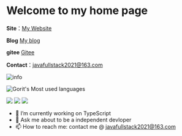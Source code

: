 # Welcome to my home page

**Site**：[My Website](https://www.gorit.cn)

**Blog** [My blog](https://codinggorit.blog.csdn.net/)

**gitee** [Gitee](https://gitee.com/CodingGorit)

**Contact**：<javafullstack2021@163.com>

![info](https://github-readme-stats.vercel.app/api?username=CodingGorit&show_icons=true&count_private=true&hide=prs&theme=highcontrast)

![Gorit's Most used languages](https://github-readme-stats.vercel.app/api/top-langs?username=CodingGorit&show_icons=true&count_private=true&theme=highcontrast)

[![](https://img.shields.io/badge/-Java-007396?style=flat-square&logo=java&logoColor=ffffff)](https://www.yuque.com/gorit/learnjava)
[![](https://img.shields.io/badge/-TypeScript-ee7396?style=flat-square&&logoColor=333333)]()
[![](https://img.shields.io/badge/-Python-2c7344?style=flat-square&&logoColor=333333)]()
<!--
**CodingGorit/CodingGorit** is a ✨ _special_ ✨ repository because its `README.md` (this file) appears on your GitHub profile.

Here are some ideas to get you started:

- 🔭 I’m currently working on ...
- 🌱 I’m currently learning ...
- 👯 I’m looking to collaborate on ...
- 🤔 I’m looking for help with ...
- 💬 Ask me about ...
- 📫 How to reach me: ...
- 😄 Pronouns: ...
- ⚡ Fun fact: ...
-->


- 🔭 I’m currently working on TypeScript
- 💬 Ask me about to be a independent devloper
- 📫 How to reach me: contact me @ <javafullstack2021@163.com>
